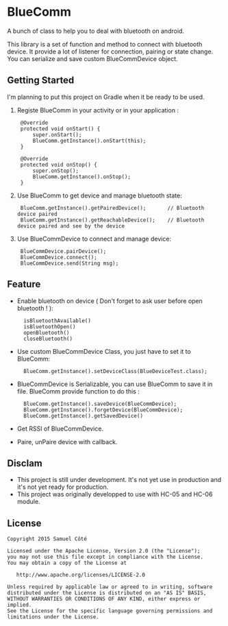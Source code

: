 BlueComm
=====================
A bunch of class to help you to deal with bluetooth on android.

This library is a set of function and method to connect with bluetooth device. It provide a lot of listener for connection, pairing or state change. You can serialize and save custom BlueCommDevice object.

## Getting Started
I'm planning to put this project on Gradle when it be ready to be used.

1. Registe BlueComm in your activity or in your application :

		@Override
        protected void onStart() {
            super.onStart();
            BlueComm.getInstance().onStart(this);
        }

        @Override
        protected void onStop() {
            super.onStop();
            BlueComm.getInstance().onStop();
        }

2. Use BlueComm to get device and manage bluetooth state:

		BlueComm.getInstance().getPairedDevice();		// Bluetooth device paired
        BlueComm.getInstance().getReachableDevice();	// Bluetooth device paired and see by the device
        
3. Use BlueCommDevice to connect and manage device:

		BlueCommDevice.pairDevice();
		BlueCommDevice.connect();
		BlueCommDevice.send(String msg); 



## Feature
- Enable bluetooth on device ( Don't forget to ask user before open bluetooth ! ):

		isBluetoothAvailable()
    	isBluetoothOpen()
    	openBluetooth()
    	closeBluetooth()
    
- Use custom BlueCommDevice Class, you just have to set it to BlueComm:
		
        BlueComm.getInstance().setDeviceClass(BlueDeviceTest.class);
        
- BlueCommDevice is Serializable, you can use BlueComm to save it in file. BlueComm provide function to do this : 

		BlueComm.getInstance().saveDevice(BlueCommDevice);
        BlueComm.getInstance().forgetDevice(BlueCommDevice);
        BlueComm.getInstance().getSavedDevice()

- Get RSSI of BlueCommDevice.
- Paire, unPaire device with callback.

## Disclam
- This project is still under development. It's not yet use in production and it's not yet ready for production.
- This project was originally developped to use with HC-05 and HC-06 module.

## License
	Copyright 2015 Samuel Côté

	Licensed under the Apache License, Version 2.0 (the "License");
	you may not use this file except in compliance with the License.
	You may obtain a copy of the License at

	   http://www.apache.org/licenses/LICENSE-2.0

	Unless required by applicable law or agreed to in writing, software
	distributed under the License is distributed on an "AS IS" BASIS,
	WITHOUT WARRANTIES OR CONDITIONS OF ANY KIND, either express or implied.
	See the License for the specific language governing permissions and
	limitations under the License.





